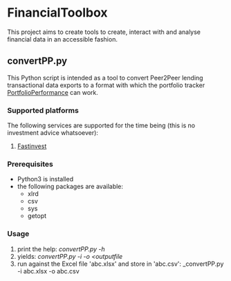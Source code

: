# FinancialToolbox
This project aims to create tools to create, interact with and analyse financial data in an accessible fashion.

## convertPP.py
This Python script is intended as a tool to convert Peer2Peer lending transactional data exports to a format with which the portfolio tracker [PortfolioPerformance](https://www.portfolio-performance.info/portfolio/) can work.

### Supported platforms
The following services are supported for the time being (this is no investment advice whatsoever):
1. [Fastinvest](https://www.fastinvest.com/en)

### Prerequisites
- Python3 is installed
- the following packages are available:
  - xlrd
  - csv
  - sys
  - getopt

### Usage
1. print the help: _convertPP.py -h_
  1. yields: _convertPP.py -i <inputfile> -o <outputfile_
1. run against the Excel file 'abc.xlsx' and store in 'abc.csv': _convertPP.py -i abc.xlsx -o abc.csv